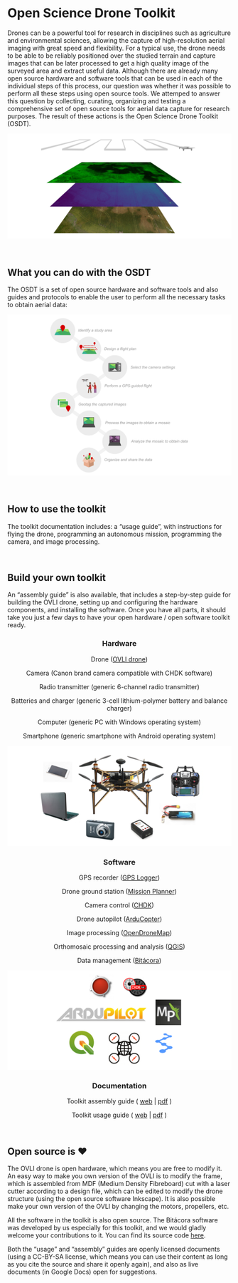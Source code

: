 # Open Science Drone Toolkit

Drones can be a powerful tool for research in disciplines such as agriculture and environmental sciences, allowing the capture of high-resolution aerial imaging with great speed and flexibility. For a typical use, the drone needs to be able to be reliably positioned over the studied terrain and capture images that can be later processed to get a high quality image of the surveyed area and extract useful data. Although there are already many open source hardware and software tools that can be used in each of the individual steps of this process, our question was whether it was possible to perform all these steps using open source tools. We attemped to answer this question by collecting, curating, organizing and testing a comprehensive set of open source tools for aerial data capture for research purposes. The result of these actions is the Open Science Drone Toolkit (OSDT).

![aerial images](img/aerial_data.png)

&nbsp;
## What you can do with the OSDT

The OSDT is a set of open source hardware and software tools and also guides and protocols to enable the user to perform all the necessary tasks to obtain aerial data:

![tasks](img/tasks.png)

&nbsp;
## How to use the toolkit

The toolkit documentation includes: a “usage guide”, with instructions for flying the drone, programming an autonomous mission, programming the camera, and image processing. 

&nbsp;
## Build your own toolkit

An “assembly guide” is also available, that includes a step-by-step guide for building the OVLI drone, setting up and configuring the hardware components, and installing the software. Once you have all parts, it should take you just a few days to have your open hardware / open software toolkit ready.

<h3 align="center">
Hardware
</h3>

<p align="center">
Drone (<a href="https://vuela.cc/en/ovli">OVLI drone</a>)
</p>
<p align="center"> 
Camera (Canon brand camera compatible with CHDK software)
</p>
<p align="center"> 
Radio transmitter (generic 6-channel radio transmitter)
</p>
<p align="center"> 
Batteries and charger (generic 3-cell lithium-polymer battery and balance charger)
</p>
<p align="center"> 
Computer (generic PC with Windows operating system)
</p>
<p align="center"> 
Smartphone (generic smartphone with Android operating system)
</p>
<p align="center"> 
<img src = "https://github.com/vuelaendron/vuela/raw/master/docs/img/hardware.png" alt = "Hardware">
</p>

<h3 align="center">
Software
</h3>

<p align="center">
GPS recorder (<a href="https://www.basicairdata.eu/projects/android/android-gps-logger/">GPS Logger</a>)
</p>
<p align="center">
Drone ground station (<a href="https://ardupilot.org/planner/">Mission Planner</a>)
</p>
<p align="center">
Camera control (<a href="https://chdk.fandom.com/wiki/CHDK">CHDK</a>)
</p>
<p align="center">
Drone autopilot (<a href="https://ardupilot.org/copter/">ArduCopter</a>)
</p>
<p align="center">
Image processing (<a href="https://www.opendronemap.org/">OpenDroneMap</a>)
</p>
<p align="center">
Orthomosaic processing and analysis (<a href="https://qgis.org/">QGIS</a>)
</p>
<p align="center">
Data management (<a href="https://github.com/gpereyrairujo/bitacora">Bitácora</a>)
</p>
<p align="center"> 
<img src = "https://github.com/vuelaendron/vuela/raw/master/docs/img/software.png" alt = "Software">
</p>

<h3 align="center">
Documentation
</h3>

<p align="center">
Toolkit assembly guide ( <a href="https://docs.google.com/document/d/e/2PACX-1vTXeasMgMOBvqAP6wmyNhIa-ovO8ws7W8Og-I5_ktDZyjy2wyLvKLCkDlXn1ZJA4xkJHSO_x_zvbJ-8/pub">web</a> | 
                         <a href="https://docs.google.com/document/d/1_tNY7UK35flxOQ0ZQNhps3qg5j1-PpDxrRWyFFqQm7w/export?format=pdf">pdf</a> )
</p>
<p align="center">
Toolkit usage guide ( <a href="https://docs.google.com/document/d/e/2PACX-1vScLeK9OIsFwau_AjD0BoZ5qA3AALa-EZ8q1DCav_d9Ow6-NHXU-6HZ554YjgXLA6lWTsBkX81iXsXL/pub">web</a> | 
                         <a href="https://docs.google.com/document/d/1_JU6kWQkkMbWsNESzSVhhXOGH1_aeSgy2gr4xeK5eRg/export?format=pdf">pdf</a> )
</p>

&nbsp;
## Open source is ❤

The OVLI drone is open hardware, which means you are free to modify it. An easy way to make you own version of the OVLI is to modify the frame, which is assembled from MDF (Medium Density Fibreboard) cut with a laser cutter according to a design file, which can be edited to modify the drone structure (using the open source software Inkscape). It is also possible make your own version of the OVLI by changing the motors, propellers, etc. 

All the software in the toolkit is also open source. The Bitácora software was developed by us especially for this toolkit, and we would gladly welcome your contributions to it. You can find its source code [here](https://github.com/gpereyrairujo/bitacora).

Both the “usage” and “assembly” guides are openly licensed documents (using a CC-BY-SA license, which means you can use their content as long as you cite the source and share it openly again), and also as live documents (in Google Docs) open for suggestions. 
